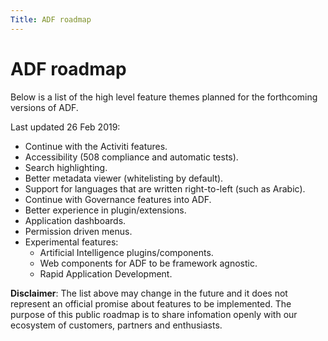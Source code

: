 ```yaml
---
Title: ADF roadmap
---
```


# ADF roadmap

Below is a list of the high level feature themes planned for the forthcoming versions of ADF.

Last updated 26 Feb 2019:

- Continue with the Activiti features.
- Accessibility (508 compliance and automatic tests).
- Search highlighting.
- Better metadata viewer (whitelisting by default).
- Support for languages that are written right-to-left (such as Arabic).
- Continue with Governance features into ADF.
- Better experience in plugin/extensions.
- Application dashboards.
- Permission driven menus.
- Experimental features:
    - Artificial Intelligence plugins/components.
    - Web components for ADF to be framework agnostic.
    - Rapid Application Development.

**Disclaimer**: The list above may change in the future and it does not
represent an official promise about features to be implemented. The purpose of this public roadmap is to share infomation openly with our ecosystem of customers, partners and enthusiasts.
